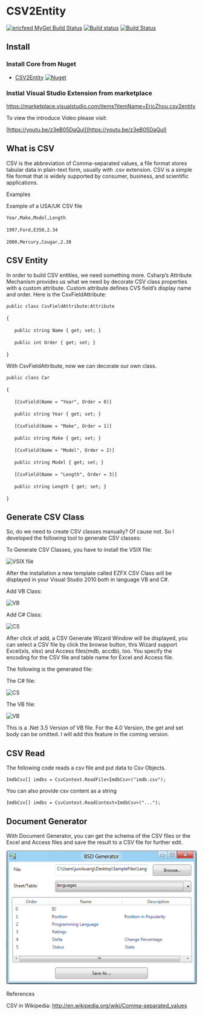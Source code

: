 # CSV2Entity


[![ericfeed MyGet Build Status](https://www.myget.org/BuildSource/Badge/ericfeed?identifier=f8245f2f-8154-494a-be4e-de175e194be5)](https://www.myget.org/)
[![Build status](https://ci.appveyor.com/api/projects/status/637a70iwpkcusjab?svg=true)](https://ci.appveyor.com/project/juwikuang/csv2entity)
[![Build Status](https://dev.azure.com/juwikuang/CSV2Entity/_apis/build/status/juwikuang.csv2entity?branchName=master)](https://dev.azure.com/juwikuang/CSV2Entity/_build/latest?definitionId=1?branchName=master)

## Install

### Install Core from Nuget

* [CSV2Entity](https://www.nuget.org/packages/Ezfx.Csv) [![Nuget](http://img.shields.io/nuget/v/Ezfx.Csv.svg?maxAge=10800)](https://www.nuget.org/packages/Ezfx.Csv/)

### Instial Visual Studio Extension from marketplace

https://marketplace.visualstudio.com/items?itemName=EricZhou.csv2entity

To view the introduce Video please visit:

[https://youtu.be/z3eB05DaQuI](https://youtu.be/z3eB05DaQuI)


## What is CSV

CSV is the abbreviation of Comma-separated values, a file format stores tabular data in plain-text form, usually with .csv extension. CSV is a simple file format that is widely supported by consumer, business, and scientific applications.

Examples

Example of a USA/UK CSV file




	Year,Make,Model,Length

	1997,Ford,E350,2.34

	2000,Mercury,Cougar,2.38

 
    

 
## CSV Entity

In order to build CSV entities, we need something more. Csharp’s Attribute Mechanism provides us what we need by decorate CSV class properties with a custom attribute. Custom attribute defines CVS field’s display name and order. Here is the CsvFieldAttribute:

	public class CsvFieldAttribute:Attribute

	{

       public string Name { get; set; }

       public int Order { get; set; }

	}

With CsvFieldAttribute, now we can decorate our own class.

	public class Car

	{

       [CsvField(Name = "Year", Order = 0)]

       public string Year { get; set; }

       [CsvField(Name = "Make", Order = 1)]

       public string Make { get; set; }

       [CsvField(Name = "Model", Order = 2)]

       public string Model { get; set; }

       [CsvField(Name = "Length", Order = 3)]

       public string Length { get; set; }

	}

## Generate CSV Class

So, do we need to create CSV classes manually? Of cause not. So I developed the following tool to generate CSV classes:

To Generate CSV Classes, you have to install the VSIX file:

      
![VSIX file](https://github.com/juwikuang/csv2entity/raw/master/pics/vsix.png)
 

After the installation a new template called EZFX CSV Class will be displayed in your Visual Studio 2010 both in language VB and C#.

Add VB Class:

![VB](https://github.com/juwikuang/csv2entity/raw/master/pics/addvb.png)

Add C# Class:

![CS](https://github.com/juwikuang/csv2entity/raw/master/pics/addcs.png)

After click of add, a CSV Generate Wizard Window will be displayed, you can select a CSV file by click the browse button, this Wizard support Excel(xls, xlsx) and Access files(mdb, accdb), too. You specify the encoding for the CSV file and table name for Excel and Access file.

 

The following is the generated file:

The C# file:

![CS](https://github.com/juwikuang/csv2entity/raw/master/pics/csclass.png)

The VB file:

![VB](https://github.com/juwikuang/csv2entity/raw/master/pics/vbclass.png)

This is a .Net 3.5 Version of VB file. For the 4.0 Version, the get and set body can be omitted. I will add this feature in the coming version.

 

 

## CSV Read

The following code reads a csv file and put data to Csv Objects.

```
ImdbCsv[] imdbs = CsvContext.ReadFile<ImdbCsv>("imdb.csv");
```

You can also provide csv content as a string

```
ImdbCsv[] imdbs = CsvContext.ReadContext<ImdbCsv>("...");
```
 

## Document Generator

With Document Generator, you can get the schema of the CSV files or the Excel and Access files and save the result to a CSV file for further edit.

![](./pics/gen.png)

References

CSV in Wikipedia: http://en.wikipedia.org/wiki/Comma-separated_values


